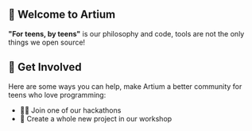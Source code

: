 ## 👋 Welcome to Artium


**"For teens, by teens"** is our philosophy and code, tools are not the only things we open source!

## 🌈 Get Involved

Here are some ways you can help, make Artium a better community for teens who love programming:
- 🧑‍💻 Join one of our hackathons 
- 🔨 Create a whole new project in our workshop
